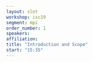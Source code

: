 ```yaml
---
layout: slot
workshop: isc19
segment: mpi
order_number: 1
speakers:
affiliation:
title: "Introduction and Scope"
start: "15:35"
---
```

